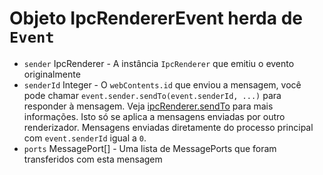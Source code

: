 # Objeto IpcRendererEvent herda de `Event`

* `sender` IpcRenderer - A instância `IpcRenderer` que emitiu o evento originalmente
* `senderId` Integer - O `webContents.id` que enviou a mensagem, você pode chamar `event.sender.sendTo(event.senderId, ...)` para responder à mensagem. Veja [ipcRenderer.sendTo](#ipcrenderersendtowindowid-channel--arg1-arg2-) para mais informações. Isto só se aplica a mensagens enviadas por outro renderizador. Mensagens enviadas diretamente do processo principal com `event.senderId` igual a `0`.
* `ports` MessagePort[] - Uma lista de MessagePorts que foram transferidos com esta mensagem
